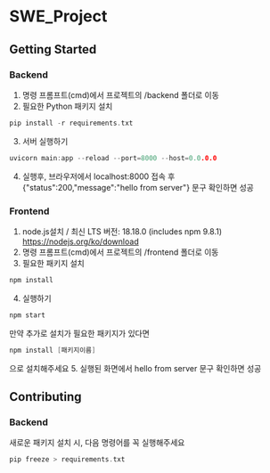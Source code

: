 # SWE_Project

## Getting Started

### Backend
1. 명령 프롬프트(cmd)에서 프로젝트의 /backend 폴더로 이동
2. 필요한 Python 패키지 설치
```c
pip install -r requirements.txt
```
3. 서버 실행하기
```c
uvicorn main:app --reload --port=8000 --host=0.0.0.0
```
4. 실행후, 브라우저에서 localhost:8000 접속 후 {"status":200,"message":"hello from server"} 문구 확인하면 성공

### Frontend
1. node.js설치 / 최신 LTS 버전: 18.18.0 (includes npm 9.8.1) https://nodejs.org/ko/download
2. 명령 프롬프트(cmd)에서 프로젝트의 /frontend 폴더로 이동
3. 필요한 패키지 설치
```c
npm install
```
4. 실행하기
```c
npm start 
```
만약 추가로 설치가 필요한 패키지가 있다면
```c
npm install [패키지이름]
```
으로 설치해주세요
5. 실행된 화면에서 hello from server 문구 확인하면 성공

## Contributing

### Backend
새로운 패키지 설치 시, 다음 명령어를 꼭 실행해주세요
```c
pip freeze > requirements.txt
```

